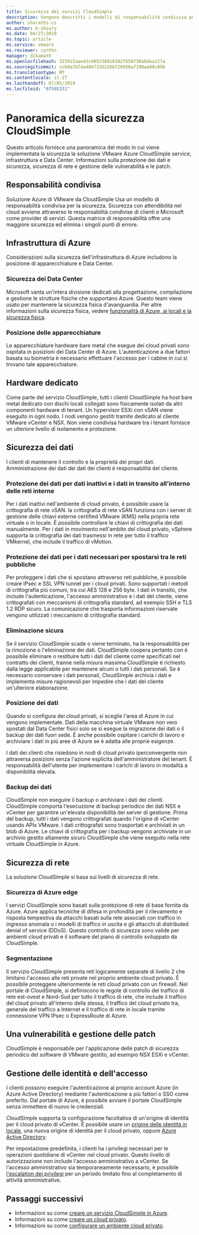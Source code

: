 ```yaml
---
title: Sicurezza dei servizi CloudSimple
description: Vengono descritti i modelli di responsabilità condivisa per la sicurezza dei servizi CloudSimple
author: sharaths-cs
ms.author: b-shsury
ms.date: 04/27/2019
ms.topic: article
ms.service: vmware
ms.reviewer: cynthn
manager: dikamath
ms.openlocfilehash: 325915aae43c905236910382f650730a6daa127a
ms.sourcegitcommit: ccb9a7b7da48473362266f20950af190ae88c09b
ms.translationtype: MT
ms.contentlocale: it-IT
ms.lasthandoff: 07/05/2019
ms.locfileid: "67595331"
---
```

# <a name="cloudsimple-security-overview"></a>Panoramica della sicurezza CloudSimple

Questo articolo fornisce una panoramica del modo in cui viene implementata la sicurezza la soluzione VMware Azure CloudSimple service, infrastruttura e Data Center. Informazioni sulla protezione dei dati e sicurezza, sicurezza di rete e gestione delle vulnerabilità e le patch.

## <a name="shared-responsibility"></a>Responsabilità condivisa

Soluzione Azure di VMware da CloudSimple Usa un modello di responsabilità condivisa per la sicurezza. Sicurezza con attendibilità nel cloud avviene attraverso le responsabilità condivise di clienti e Microsoft come provider di servizi. Questa matrice di responsabilità offre una maggiore sicurezza ed elimina i singoli punti di errore.

## <a name="azure-infrastructure"></a>Infrastruttura di Azure 

Considerazioni sulla sicurezza dell'infrastruttura di Azure includono la posizione di apparecchiature e Data Center.

### <a name="datacenter-security"></a>Sicurezza dei Data Center 

Microsoft vanta un'intera divisione dedicati alla progettazione, compilazione e gestione le strutture fisiche che supportano Azure. Questo team viene usato per mantenere la sicurezza fisica d'avanguardia. Per altre informazioni sulla sicurezza fisica, vedere [funzionalità di Azure, ai locali e la sicurezza fisica](https://docs.microsoft.com/azure/security/azure-physical-security).

### <a name="equipment-location"></a>Posizione delle apparecchiature

Le apparecchiature hardware bare metal che esegue dei cloud privati sono ospitata in posizioni dei Data Center di Azure. L'autenticazione a due fattori basata su biometria è necessario effettuare l'accesso per i cabine in cui si trovano tale apparecchiature.

## <a name="dedicated-hardware"></a>Hardware dedicato

Come parte del servizio CloudSimple, tutti i clienti CloudSimple ha host bare metal dedicato con dischi locali collegati sono fisicamente isolati da altri componenti hardware di tenant. Un hypervisor ESXi con vSAN viene eseguito in ogni nodo. I nodi vengono gestiti tramite dedicato al cliente VMware vCenter e NSX. Non viene condivisa hardware tra i tenant fornisce un ulteriore livello di isolamento e protezione.

## <a name="data-security"></a>Sicurezza dei dati

I clienti di mantenere il controllo e la proprietà dei propri dati. Amministrazione dei dati dei dati dei clienti è responsabilità del cliente.

### <a name="data-protection-for-data-at-rest-and-data-in-motion-within-internal-networks"></a>Protezione dei dati per dati inattivi e i dati in transito all'interno delle reti interne

Per i dati inattivi nell'ambiente di cloud privato, è possibile usare la crittografia di rete vSAN. la crittografia di rete vSAN funziona con i server di gestione delle chiavi esterne certified VMware (KMS) nella propria rete virtuale o in locale. È possibile controllare le chiavi di crittografia dei dati manualmente. Per i dati in movimento nell'ambito del cloud privato, vSphere supporta la crittografia dei dati trasmessi in rete per tutto il traffico VMkernel, che include il traffico di vMotion.

### <a name="data-protection-for-data-thats-required-to-move-through-public-networks"></a>Protezione dei dati per i dati necessari per spostarsi tra le reti pubbliche

Per proteggere i dati che si spostano attraverso reti pubbliche, è possibile creare IPsec e SSL VPN tunnel per i cloud privati. Sono supportati i metodi di crittografia più comuni, tra cui AES 128 e 256 byte. I dati in transito, che include l'autenticazione, l'accesso amministrativo e i dati del cliente, viene crittografati con meccanismi di crittografia standard, ad esempio SSH e TLS 1.2 RDP sicuro. La comunicazione che trasporta informazioni riservate vengono utilizzati i meccanismi di crittografia standard.

### <a name="secure-disposal"></a>Eliminazione sicura 

Se il servizio CloudSimple scade o viene terminato, ha la responsabilità per la rimozione o l'eliminazione dei dati. CloudSimple coopera pertanto con è possibile eliminare o restituire tutti i dati del cliente come specificati nel contratto dei clienti, tranne nella misura massima CloudSimple è richiesto dalla legge applicabile per mantenere alcuni o tutti i dati personali. Se è necessario conservare i dati personali, CloudSimple archivia i dati e implementa misure ragionevoli per impedire che i dati del cliente un'ulteriore elaborazione.

### <a name="data-location"></a>Posizione dei dati

Quando si configura dei cloud privati, si sceglie l'area di Azure in cui vengono implementate. Dati della macchina virtuale VMware non vero spostati dal Data Center fisici solo se si esegue la migrazione dei dati o il backup dei dati fuori sede. È anche possibile ospitare i carichi di lavoro e archiviare i dati in più aree di Azure se è adatta alle proprie esigenze.

I dati dei clienti che risiedono in nodi di cloud privato iperconvergente non attraversa posizioni senza l'azione esplicita dell'amministratore del tenant. È responsabilità dell'utente per implementare i carichi di lavoro in modalità a disponibilità elevata.

### <a name="data-backups"></a>Backup dei dati
CloudSimple non eseguire il backup o archiviare i dati dei clienti. CloudSimple comporta l'esecuzione di backup periodico dei dati NSX e vCenter per garantire un'elevata disponibilità dei server di gestione. Prima del backup, tutti i dati vengono crittografati quando l'origine di vCenter usando APIs VMware. I dati crittografati sono trasportati e archiviati in un blob di Azure. Le chiavi di crittografia per i backup vengono archiviate in un archivio gestito altamente sicuro CloudSimple che viene eseguito nella rete virtuale CloudSimple in Azure.

## <a name="network-security"></a>Sicurezza di rete

La soluzione CloudSimple si basa sui livelli di sicurezza di rete.

### <a name="azure-edge-security"></a>Sicurezza di Azure edge

I servizi CloudSimple sono basati sulla protezione di rete di base fornita da Azure. Azure applica tecniche di difesa in profondità per il rilevamento e risposta tempestiva da attacchi basati sulla rete associati con traffico in ingresso anomala o i modelli di traffico in uscita e gli attacchi di distributed denial of service (DDoS). Questo controllo di sicurezza sono valide per ambienti cloud privati e il software del piano di controllo sviluppato da CloudSimple.

### <a name="segmentation"></a>Segmentazione

Il servizio CloudSimple presenta reti logicamente separate di livello 2 che limitano l'accesso alle reti private nel proprio ambiente cloud privato. È possibile proteggere ulteriormente le reti cloud privato con un firewall. Nel portale di CloudSimple, si definiscono le regole di controllo del traffico di rete est-ovest e Nord-Sud per tutto il traffico di rete, che include il traffico del cloud privato all'interno della stessa, il traffico del cloud privato tra, generale del traffico a Internet e il traffico di rete in locale tramite connessione VPN IPsec o ExpressRoute di Azure.

## <a name="vulnerability-and-patch-management"></a>Una vulnerabilità e gestione delle patch 

CloudSimple è responsabile per l'applicazione delle patch di sicurezza periodico del software di VMware gestito, ad esempio NSX ESXi e vCenter.

## <a name="identity-and-access-management"></a>Gestione delle identità e dell'accesso

I clienti possono eseguire l'autenticazione al proprio account Azure (in Azure Active Directory) mediante l'autenticazione a più fattori o SSO come preferito. Dal portale di Azure, è possibile avviare il portale CloudSimple senza immettere di nuovo le credenziali.

CloudSimple supporta la configurazione facoltativa di un'origine di identità per il cloud privato di vCenter. È possibile usare un [origine delle identità in locale](https://docs.azure.cloudsimple.com/set-vcenter-identity), una nuova origine di identità per il cloud privato, oppure [Azure Active Directory](https://docs.azure.cloudsimple.com/azure-ad).

Per impostazione predefinita, i clienti ha i privilegi necessari per le operazioni quotidiane di vCenter nel cloud privato. Questo livello di autorizzazione non include l'accesso amministrativo a vCenter. Se l'accesso amministrativo sia temporaneamente necessario, è possibile [l'escalation dei privilegi](https://docs.azure.cloudsimple.com/escalate-private-cloud-privileges) per un periodo limitato fino al completamento di attività amministrative.

## <a name="next-steps"></a>Passaggi successivi

* Informazioni su come [creare un servizio CloudSimple in Azure](quickstart-create-cloudsimple-service.md).
* Informazioni su come [creare un cloud privato](https://docs.azure.cloudsimple.com/create-private-cloud/).
* Informazioni su come [configurare un ambiente cloud privato](quickstart-create-private-cloud.md).
